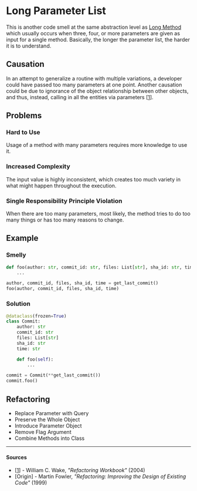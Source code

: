 # Long Parameter List

This is another code smell at the same abstraction level as
[Long Method](./long-method.md) which usually occurs when three, four,
or more parameters are given as input for a single method. Basically, the
longer the parameter list, the harder it is to understand.

## Causation

In an attempt to generalize a routine with multiple variations, a developer
could have passed too many parameters at one point. Another causation could be
due to ignorance of the object relationship between other objects, and thus,
instead, calling in all the entities via parameters [[1](#sources)].

## Problems

### Hard to Use

Usage of a method with many parameters requires more knowledge to use it.

### Increased Complexity

The input value is highly inconsistent, which creates too much variety in what
might happen throughout the execution.

### Single Responsibility Principle Violation

When there are too many parameters, most likely, the method tries to do too many
things or has too many reasons to change.

## Example



### Smelly

```py
def foo(author: str, commit_id: str, files: List[str], sha_id: str, time: str):
    ...

author, commit_id, files, sha_id, time = get_last_commit()
foo(author, commit_id, files, sha_id, time)
```

### Solution

```py
@dataclass(frozen=True)
class Commit:
    author: str
    commit_id: str
    files: List[str]
    sha_id: str
    time: str

    def foo(self):
        ...

commit = Commit(**get_last_commit())
commit.foo()
```



## Refactoring

- Replace Parameter with Query
- Preserve the Whole Object
- Introduce Parameter Object
- Remove Flag Argument
- Combine Methods into Class

---

#### Sources

- [[1](#sources)] - William C. Wake, _"Refactoring Workbook"_ (2004)
- [Origin] - Martin Fowler, _"Refactoring: Improving the Design of Existing Code"_ (1999)
